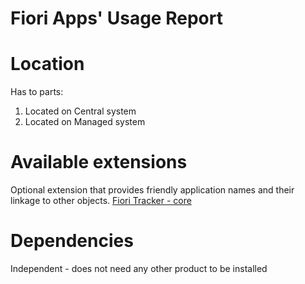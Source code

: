# Fiori Apps' Usage Report

# Location
Has to parts:
1. Located on Central system
2. Located on Managed system

# Available extensions
Optional extension that provides friendly application names and their linkage to other objects.
[Fiori Tracker - core](ft-core.md)

# Dependencies
Independent - does not need any other product to be installed


